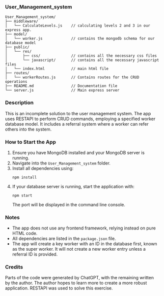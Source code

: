 ### User_Management_system

```
User_Management_system/
├── middleware/
│   └── CalculateLevels.js    // calculating levels 2 and 3 in our express app.
├── model/
│   └── worker.js             // contains the mongodb schema for our database model
├── public/
│   └── res/
│       ├── css/              // contains all the necessary css files
│       └── javascript/       // contains all the necessary javascript files
│   └── index.html            // main html file
├── routes/
│   └── workerRoutes.js       // Contains routes for the CRUD operations
├── README.md                 // Documentation file
└── server.js                 // Main express server
```

### Description
This is an incomplete solution to the user management system. The app uses RESTAPI to perform CRUD commands, employing a specified worker database model. It includes a referral system where a worker can refer others into the system.

### How to Start the App
1. Ensure you have MongoDB installed and your MongoDB server is running.
2. Navigate into the `User_Management_system` folder.
3. Install all dependencies using:
   ```
   npm install
   ```
4. If your database server is running, start the application with:
   ```
   npm start
   ```
   The port will be displayed in the command line console.

### Notes
- The app does not use any frontend framework, relying instead on pure HTML code.
- All dependencies are listed in the `package.json` file.
- The app will create a key worker with an ID in the database first, known as the super worker. It will not create a new worker entry unless a referral ID is provided.

### Credits
Parts of the code were generated by ChatGPT, with the remaining written by the author. The author hopes to learn more to create a more robust application. RESTAPI was used to solve this exercise.

